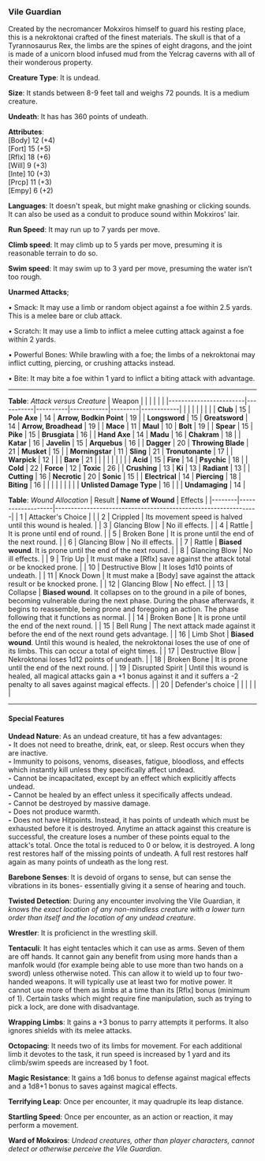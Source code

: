 ### Vile Guardian
Created by the necromancer Mokxiros himself to guard his resting place, this is a nekroktonai crafted of the finest materials. The skull is that of a Tyrannosaurus Rex, the limbs are the spines of eight dragons, and the joint is made of a unicorn blood infused mud from the Yelcrag caverns with all of their wonderous property.

**Creature Type**: It is undead.

**Size**: It stands between 8-9 feet tall and weighs 72 pounds. It is a medium creature.

**Undeath**: It has has 360 points of undeath.

**Attributes**:  
[Body] 12 (+4)  
[Fort] 15 (+5)  
[Rflx] 18 (+6)  
[Will] 9 (+3)  
[Inte] 10 (+3)  
[Prcp] 11 (+3)  
[Empy] 6 (+2)  

**Languages**: It doesn't speak, but might make gnashing or clicking sounds. It can also be used as a conduit to produce sound within Mokxiros' lair.

**Run Speed**: It may run up to 7 yards per move.

**Climb speed**: It may climb up to 5 yards per move, presuming it is reasonable terrain to do so.

**Swim speed**: It may swim up to 3 yard per move, presuming the water isn’t too rough.

**Unarmed Attacks**;

 • Smack: It may use a limb or random object against a foe within 2.5 yards. This is a melee bare or club attack.

 • Scratch: It may use a limb to inflict a melee cutting attack against a foe within 2 yards.

 • Powerful Bones: While brawling with a foe; the limbs of a nekroktonai may inflict cutting, piercing, or crushing attacks instead.

 • Bite: It may bite a foe within 1 yard to inflict a biting attack with advantage.

---------------------

**Table**: *Attack versus Creature*
| Weapon                 |          |            |         |            |         |
|------------------------|-----------|----------|------------|---------|------------|
|                            |        |                    |        |                            |         |
| **Club**                   | 15     | **Pole Axe**       | 14     | **Arrow, Bodkin Point**    | 19    |
| **Longsword**              | 15     | **Greatsword**     | 14     | **Arrow, Broadhead**       | 19    |
| **Mace**                   | 11     | **Maul**           | 10     | **Bolt**                   | 19    |
| **Spear**                  | 15     | **Pike**           | 15     | **Brusgiata**              | 16    |
| **Hand Axe**               | 14     | **Madu**           | 16     | **Chakram**                | 18    |
| **Katar**                  | 16     | **Javelin**        | 15     | **Arquebus**               | 16    |
| **Dagger**                 | 20     | **Throwing Blade** | 21     | **Musket**                 | 15    |
| **Morningstar**            | 11     | **Sling**          | 21     | **Tronutonante**           | 17    |
| **Warpick**                | 12     |                    |        | **Bare**                   | 21    |
|                            |        |                    |        |                            |       |
| **Acid**                   | 15     | **Fire**           | 14     | **Psychic**                | 18    |
| **Cold**                   | 22     | **Force**          | 12     | **Toxic**                  | 26    |
| **Crushing**               | 13     | **Ki**             | 13     | **Radiant**                | 13    |
| **Cutting**                | 16     | **Necrotic**       | 20     | **Sonic**                  | 15    |
| **Electrical**             | 14     | **Piercing**       | 18     | **Biting**                 | 16    |
|                            |        |                    |        |                            |       |
| **Unlisted Damage Type**   | 16     |                    |        | **Undamaging**             | 14    |

**Table**: *Wound Allocation*
| Result | **Name of Wound** | Effects                                                        |
|--------|-------------------|----------------------------------------------------------------|
|   1    | Attacker's Choice |                                                                |
|   2    | Crippled          | Its movement speed is halved until this wound is healed.      |
|   3    | Glancing Blow     | No ill effects. |
|   4    | Rattle            | It is prone until end of round. |
|   5    | Broken Bone       | It is prone until the end of the next round. |
|   6    | Glancing Blow     | No ill effects. |
|   7    | Rattle            | **Biased wound**. It is prone until the end of the next round. |
|   8    | Glancing Blow     | No ill effects.                                     |
|   9    | Trip Up           | It must make a [Rflx] save against the attack total or be knocked prone.                                  |
|   10   | Destructive Blow  | It loses 1d10 points of undeath. |
|   11   | Knock Down        | It must make a [Body] save against the attack result or be knocked prone. |
|   12   | Glancing Blow     | No effect. |
|   13   | Collapse          | **Biased wound**. It collapses on to the ground in a pile of bones, becoming vulnerable during the next phase. During the phase afterwards, it begins to reassemble, being prone and foregoing an action. The phase following that it functions as normal. |
|   14   | Broken Bone       | It is prone until the end of the next round. |
|   15   | Bell Rung         | The next attack made against it before the end of the next round gets advantage.  |
|   16   | Limb Shot         | **Biased wound**. Until this wound is healed, the nekroktonai loses the use of one of its limbs. This can occur a total of eight times. |
|   17   | Destructive Blow  | Nekroktonai loses 1d12 points of undeath. |
|   18   | Broken Bone       | It is prone until the end of the next round. |
|   19   | Disrupted Spirit  | Until this wound is healed, all magical attacks gain a +1 bonus against it and it suffers a -2 penalty to all saves against magical effects. |
|   20   | Defender's choice |                                   |
|        |                                                |                                   |

---------------------

#### Special Features

**Undead Nature**: As an undead creature, tit has a few advantages:  
**-** It does not need to breathe, drink, eat, or sleep. Rest occurs when they are inactive.  
**-** Immunity to poisons, venoms, diseases, fatigue, bloodloss, and effects which instantly kill unless they specifically affect undead.  
**-** Cannot be incapacitated, except by an effect which explicitly affects undead.  
**-** Cannot be healed by an effect unless it specifically affects undead.  
**-** Cannot be destroyed by massive damage.  
**-** Does not produce warmth.  
**-** Does not have Hitpoints. Instead, it has points of undeath which must be exhausted before it is destroyed. Anytime an attack against this creature is successful, the creature loses a number of these points equal to the attack's total. Once the total is reduced to 0 or below, it is destroyed. A long rest restores half of the missing points of undeath. A full rest restores half again as many points of undeath as the long rest.

**Barebone Senses**: It is devoid of organs to sense, but can sense the vibrations in its bones- essentially giving it a sense of hearing and touch.

**Twisted Detection**: During any encounter involving the Vile Guardian, it *knows the exact location of any non-mindless creature with a lower turn order than itself and the location of any undead creature*.

**Wrestler**: It is proficienct in the wrestling skill.

**Tentaculi**: It has eight tentacles which it can use as arms. Seven of them are off hands. It cannot gain any benefit from using more hands than a manfolk would (for example being able to use more than two hands on a sword) unless otherwise noted. This can allow it to wield up to four two-handed weapons. It will typically use at least two for motive power. It cannot use more of them as limbs at a time than its [Rflx] bonus (minimum of 1). Certain tasks which might require fine manipulation, such as trying to pick a lock, are done with disadvantage.

**Wrapping Limbs**: It gains a +3 bonus to parry attempts it performs. It also ignores shields with its melee attacks.

**Octopacing**: It needs two of its limbs for movement. For each additional limb it devotes to the task, it run speed is increased by 1 yard and its climb/swim speeds are increased by 1 foot.

**Magic Resistance**: It gains a 1d6 bonus to defense against magical effects and a 1d8+1 bonus to saves against magical effects.

**Terrifying Leap**: Once per encounter, it may quadruple its leap distance.

**Startling Speed**: Once per encounter, as an action or reaction, it may perform a movement.

**Ward of Mokxiros**: *Undead creatures, other than player characters, cannot detect or otherwise perceive the Vile Guardian*.
